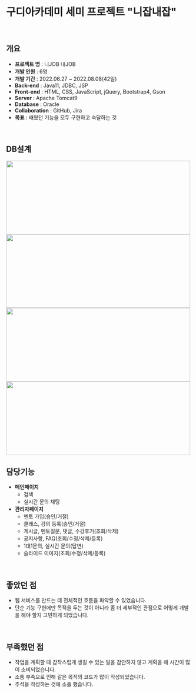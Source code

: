 # 구디아카데미 세미 프로젝트 "니잡내잡"

<br>

## 개요
- **프로젝트 명** : 니JOB 내JOB
- **개발 인원** : 6명
- **개발 기간** : 2022.06.27 ~ 2022.08.08(42일)
- **Back-end** : Java11, JDBC, JSP
- **Front-end** : HTML, CSS, JavaScript, jQuery, Bootstrap4, Gson
- **Server** : Apache Tomcat9
- **Database** : Oracle
- **Collaboration** : GitHub, Jira
- **목표** : 배웠던 기능을 모두 구현하고 숙달하는 것

<br>

## DB설계
<img src="https://user-images.githubusercontent.com/102468071/187904022-ecb6dfe8-51df-43b5-84f1-be0429af1e44.png" width="500" height="200" />
<img src="https://user-images.githubusercontent.com/102468071/187904052-86a181b0-485f-403f-b436-c636c3ebf6c0.png" width="500" height="200" />
<img src="https://user-images.githubusercontent.com/102468071/187904062-062d0eed-bee8-47d0-9f19-8c913b838b8d.png" width="500" height="200" />
<img src="https://user-images.githubusercontent.com/102468071/187904072-bc51cb24-a989-42fe-ab25-bbdee3d0c19f.png" width="500" height="200" />

<br>

## 담당기능
- **메인페이지**
   - 검색
   - 실시간 문의 채팅
- **관리자페이지**
   - 멘토 가입(승인/거절)
   - 클래스, 강의 등록(승인/거절)
   - 게시글, 멘토질문, 댓글, 수강후기(조회/삭제)
   - 공지사항, FAQ(조회/수정/삭제/등록)
   - 1대1문의, 실시간 문의(답변)
   - 슬라이드 이미지(조회/수정/삭제/등록)

<br>

## 좋았던 점
- 웹 서비스를 만드는 데 전체적인 흐름을 파악할 수 있었습니다.
- 단순 기능 구현에만 목적을 두는 것이 아니라 좀 더 세부적인 관점으로 어떻게 개발을 해야 할지 고민하게 되었습니다.

<br>

## 부족했던 점
- 작업을 계획할 때 갑작스럽게 생길 수 있는 일을 감안하지 않고 계획을 해 시간이 많이 소비되었습니다.
- 소통 부족으로 인해 같은 목적의 코드가 많이 작성되었습니다.
- 주석을 작성하는 것에 소홀 했습니다.

<br>
